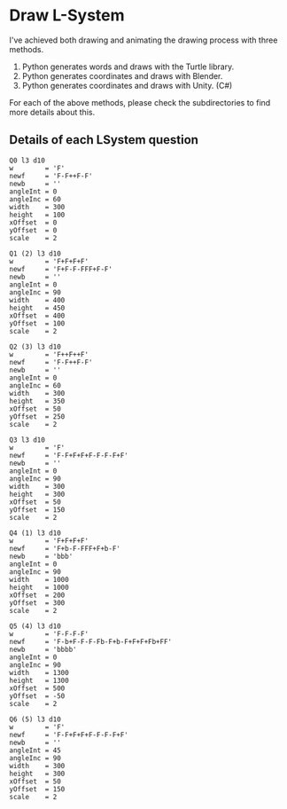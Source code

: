 # Draw L-System

I've achieved both drawing and animating the drawing process with three methods.

1. Python generates words and draws with the Turtle library.
2. Python generates coordinates and draws with Blender.
3. Python generates coordinates and draws with Unity. (C#)

For each of the above methods, please check the subdirectories to find more details about this.

## Details of each LSystem question

```
Q0 l3 d10
w        = 'F'
newf     = 'F-F++F-F'
newb     = ''
angleInt = 0
angleInc = 60
width    = 300
height   = 100
xOffset  = 0
yOffset  = 0
scale    = 2

Q1 (2) l3 d10
w        = 'F+F+F+F'
newf     = 'F+F-F-FFF+F-F'
newb     = ''
angleInt = 0
angleInc = 90
width    = 400
height   = 450
xOffset  = 400
yOffset  = 100
scale    = 2

Q2 (3) l3 d10
w        = 'F++F++F'
newf     = 'F-F++F-F'
newb     = ''
angleInt = 0
angleInc = 60
width    = 300
height   = 350
xOffset  = 50
yOffset  = 250
scale    = 2

Q3 l3 d10
w        = 'F'
newf     = 'F-F+F+F+F-F-F-F+F'
newb     = ''
angleInt = 0
angleInc = 90
width    = 300
height   = 300
xOffset  = 50
yOffset  = 150
scale    = 2

Q4 (1) l3 d10
w        = 'F+F+F+F'
newf     = 'F+b-F-FFF+F+b-F'
newb     = 'bbb'
angleInt = 0
angleInc = 90
width    = 1000
height   = 1000
xOffset  = 200
yOffset  = 300
scale    = 2

Q5 (4) l3 d10
w        = 'F-F-F-F'
newf     = 'F-b+F-F-F-Fb-F+b-F+F+F+Fb+FF'
newb     = 'bbbb'
angleInt = 0
angleInc = 90
width    = 1300
height   = 1300
xOffset  = 500
yOffset  = -50
scale    = 2

Q6 (5) l3 d10
w        = 'F'
newf     = 'F-F+F+F+F-F-F-F+F'
newb     = ''
angleInt = 45
angleInc = 90
width    = 300
height   = 300
xOffset  = 50
yOffset  = 150
scale    = 2
```